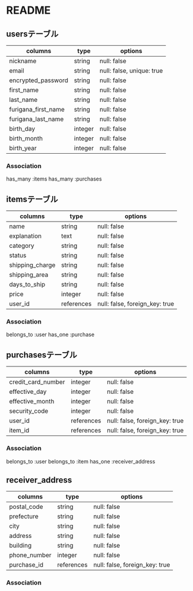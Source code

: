 # README

## usersテーブル

columns             |type     |options
--------------------|---------|--------------------------
nickname            |string   |null: false
email               |string   |null: false, unique: true
encrypted_password  |string   |null: false
first_name          |string   |null: false
last_name           |string   |null: false
furigana_first_name |string   |null: false
furigana_last_name  |string   |null: false
birth_day           |integer  |null: false
birth_month         |integer  |null: false
birth_year          |integer  |null: false

### Association

has_many :items
has_many :purchases


## itemsテーブル

columns         |type       |options
----------------|-----------|-------------------------------
name            |string     |null: false
explanation     |text       |null: false
category        |string     |null: false
status          |string     |null: false
shipping_charge |string     |null: false
shipping_area   |string     |null: false
days_to_ship    |string     |null: false
price           |integer    |null: false
user_id         |references |null: false, foreign_key: true

### Association

belongs_to :user
has_one :purchase

## purchasesテーブル

columns             |type       |options
--------------------|-----------|-------------------------------
credit_card_number  |integer    |null: false
effective_day       |integer    |null: false
effective_month     |integer    |null: false
security_code       |integer    |null: false
user_id             |references |null: false, foreign_key: true
item_id             |references |null: false, foreign_key: true

### Association

belongs_to :user
belongs_to :item
has_one :receiver_address

## receiver_address

columns       |type       |options
--------------|-----------|-----------
postal_code   |string     |null: false
prefecture    |string     |null: false
city          |string     |null: false
address       |string     |null: false
building      |string     |null: false
phone_number  |integer    |null: false
purchase_id   |references |null: false, foreign_key: true

### Association